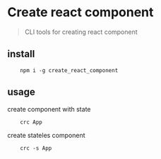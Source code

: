 # Create react component
> CLI tools for creating react component

## install


        npm i -g create_react_component

## usage
create component with state


        crc App


create stateles component


        crc -s App